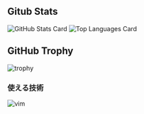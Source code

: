 
## Gitub Stats

![GitHub Stats Card]("https://github-readme-stats.vercel.app/api?username=4513ECHO&show_icons=true")
![Top Languages Card]("https://github-readme-stats.vercel.app/api/top-langs/?username=4513ECHO")


## GitHub Trophy

![trophy](https://github-profile-trophy.vercel.app/?username=4513ECHO)

### 使える技術

![vim](https://img.shields.io/badge/vim--019733.svg?style=falt-square&logo=vim)

<!--
**4513ECHO/4513ECHO** is a ✨ _special_ ✨ repository because its `README.md` (this file) appears on your GitHub profile.

Here are some ideas to get you started:

- 🔭 I’m currently working on ...
- 🌱 I’m currently learning ...
- 👯 I’m looking to collaborate on ...
- 🤔 I’m looking for help with ...
- 💬 Ask me about ...
- 📫 How to reach me: ...
- 😄 Pronouns: ...
- ⚡ Fun fact: ...
-->
